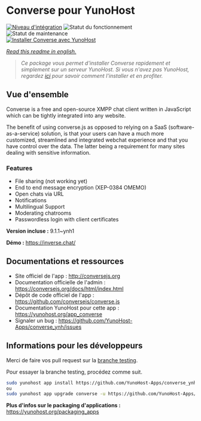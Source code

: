 <!--
N.B.: This README was automatically generated by https://github.com/YunoHost/apps/tree/master/tools/README-generator
It shall NOT be edited by hand.
-->

# Converse pour YunoHost

[![Niveau d'intégration](https://dash.yunohost.org/integration/converse.svg)](https://dash.yunohost.org/appci/app/converse) ![Statut du fonctionnement](https://ci-apps.yunohost.org/ci/badges/converse.status.svg) ![Statut de maintenance](https://ci-apps.yunohost.org/ci/badges/converse.maintain.svg)  
[![Installer Converse avec YunoHost](https://install-app.yunohost.org/install-with-yunohost.svg)](https://install-app.yunohost.org/?app=converse)

*[Read this readme in english.](./README.md)*

> *Ce package vous permet d'installer Converse rapidement et simplement sur un serveur YunoHost.
Si vous n'avez pas YunoHost, regardez [ici](https://yunohost.org/#/install) pour savoir comment l'installer et en profiter.*

## Vue d'ensemble

Converse is a free and open-source XMPP chat client written in JavaScript which can be tightly integrated into any website.

The benefit of using converse.js as opposed to relying on a SaaS (software-as-a-service) solution, is that your users can have a much more customized, streamlined and integrated webchat experience and that you have control over the data. The latter being a requirement for many sites dealing with sensitive information.

### Features

- File sharing (not working yet) 
- End to end message encryption (XEP-0384 OMEMO)
- Open chats via URL
- Notifications
- Multilingual Support
- Moderating chatrooms
- Passwordless login with client certificates



**Version incluse :** 9.1.1~ynh1


**Démo :** https://inverse.chat/
## Documentations et ressources

* Site officiel de l'app : <http://conversejs.org>
* Documentation officielle de l'admin : <https://conversejs.org/docs/html/index.html>
* Dépôt de code officiel de l'app : <https://github.com/conversejs/converse.js>
* Documentation YunoHost pour cette app : <https://yunohost.org/app_converse>
* Signaler un bug : <https://github.com/YunoHost-Apps/converse_ynh/issues>

## Informations pour les développeurs

Merci de faire vos pull request sur la [branche testing](https://github.com/YunoHost-Apps/converse_ynh/tree/testing).

Pour essayer la branche testing, procédez comme suit.

``` bash
sudo yunohost app install https://github.com/YunoHost-Apps/converse_ynh/tree/testing --debug
ou
sudo yunohost app upgrade converse -u https://github.com/YunoHost-Apps/converse_ynh/tree/testing --debug
```

**Plus d'infos sur le packaging d'applications :** <https://yunohost.org/packaging_apps>

